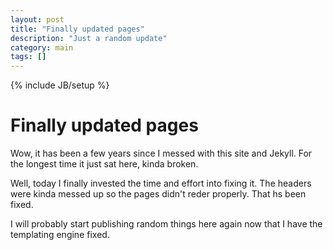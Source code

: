 ```yaml
---
layout: post
title: "Finally updated pages"
description: "Just a random update"
category: main 
tags: []
---
```

{% include JB/setup %}

# Finally updated pages

Wow, it has been a few years since I messed with this site and Jekyll.  For the longest time it just sat here, kinda broken.

Well, today I finally invested the time and effort into fixing it.  The headers were kinda messed up so the pages didn't reder properly.  That hs been fixed.

I will probably start publishing random things here again now that I have the templating engine fixed.

